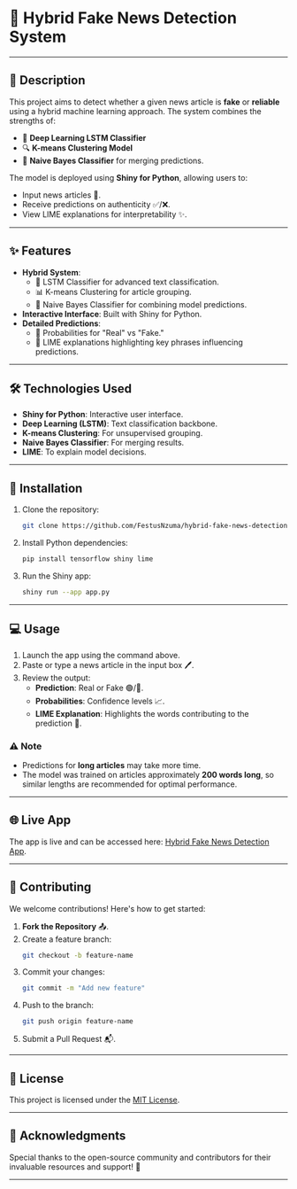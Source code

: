 
# 📢 Hybrid Fake News Detection System

---

## 📝 Description
This project aims to detect whether a given news article is **fake** or **reliable** using a hybrid machine learning approach. The system combines the strengths of:

- 🔮 **Deep Learning LSTM Classifier**
- 🔍 **K-means Clustering Model**
- 🧠 **Naive Bayes Classifier** for merging predictions.

The model is deployed using **Shiny for Python**, allowing users to:

- Input news articles 📰.
- Receive predictions on authenticity ✅/❌.
- View LIME explanations for interpretability ✨.

---

## ✨ Features
- **Hybrid System**:
  - 🔮 LSTM Classifier for advanced text classification.
  - 📊 K-means Clustering for article grouping.
  - 🧠 Naive Bayes Classifier for combining model predictions.
- **Interactive Interface**: Built with Shiny for Python.
- **Detailed Predictions**:
  - 🔵 Probabilities for "Real" vs "Fake."
  - 🔦 LIME explanations highlighting key phrases influencing predictions.

---

## 🛠️ Technologies Used
- **Shiny for Python**: Interactive user interface.
- **Deep Learning (LSTM)**: Text classification backbone.
- **K-means Clustering**: For unsupervised grouping.
- **Naive Bayes Classifier**: For merging results.
- **LIME**: To explain model decisions.

---

## 🚀 Installation
1. Clone the repository:
   ```bash
   git clone https://github.com/FestusNzuma/hybrid-fake-news-detection.git
   ```
2. Install Python dependencies:
   ```bash
   pip install tensorflow shiny lime
   ```
3. Run the Shiny app:
   ```bash
   shiny run --app app.py
   ```

---

## 💻 Usage
1. Launch the app using the command above.
2. Paste or type a news article in the input box 🖊️.
3. Review the output:
   - **Prediction**: Real or Fake 🟢/🔴.
   - **Probabilities**: Confidence levels 📈.
   - **LIME Explanation**: Highlights the words contributing to the prediction 🔦.

### ⚠️ Note
- Predictions for **long articles** may take more time.
- The model was trained on articles approximately **200 words long**, so similar lengths are recommended for optimal performance.

---

## 🌐 Live App
The app is live and can be accessed here: [Hybrid Fake News Detection App](https://0193ddeb-22a2-5e2b-3079-04bec298aed5.share.connect.posit.cloud/).

---

## 🤝 Contributing
We welcome contributions! Here's how to get started:

1. **Fork the Repository** 📤.
2. Create a feature branch:
   ```bash
   git checkout -b feature-name
   ```
3. Commit your changes:
   ```bash
   git commit -m "Add new feature"
   ```
4. Push to the branch:
   ```bash
   git push origin feature-name
   ```
5. Submit a Pull Request 📬.

---

## 📜 License
This project is licensed under the [MIT License](LICENSE).

---

## 🙏 Acknowledgments
Special thanks to the open-source community and contributors for their invaluable resources and support! 🌟

---
